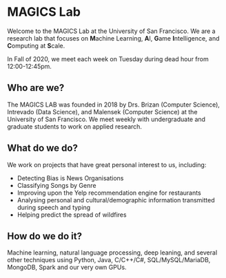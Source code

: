 # MAGICS Lab

Welcome to the MAGICS Lab at the University of San Francisco. We are a research lab that focuses on **M**achine Learning, **A**I, **G**ame **I**ntelligence, and **C**omputing at **S**cale.

In Fall of 2020, we meet each week on Tuesday during dead hour from 12:00-12:45pm.

## Who are we?
The MAGICS LAB was founded in 2018 by Drs. Brizan (Computer Science), Intrevado (Data Science), and Malensek (Computer Science) at the University of San Francisco. We meet weekly with undergraduate and graduate students to work on applied research.

## What do we do?
We work on projects that have great personal interest to us, including:
* Detecting Bias is News Organisations
* Classifying Songs by Genre
* Improving upon the Yelp recommendation engine for restaurants
* Analysing personal and cultural/demographic information transmitted during speech and typing
* Helping predict the spread of wildfires

## How do we do it?
Machine learning, natural language processing, deep leaning, and several other techniques using Python, Java, C/C++/C#, SQL/MySQL/MariaDB, MongoDB, Spark and our very own GPUs.
